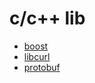 # c/c++ lib

- [boost](boost/readme.md)
- [libcurl](curl/readme.md)
- [protobuf](../../message/protobuf/readme.md)
